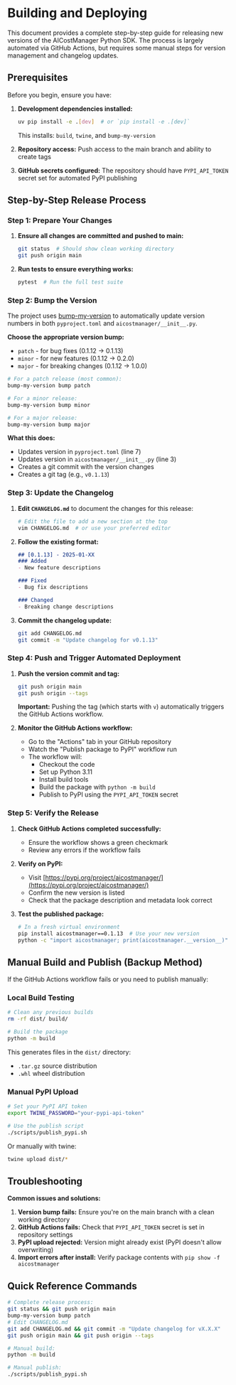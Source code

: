 # Building and Deploying

This document provides a complete step-by-step guide for releasing new versions of the AICostManager Python SDK. The process is largely automated via GitHub Actions, but requires some manual steps for version management and changelog updates.

## Prerequisites

Before you begin, ensure you have:

1. **Development dependencies installed:**
   ```bash
   uv pip install -e .[dev]  # or `pip install -e .[dev]`
   ```
   This installs: `build`, `twine`, and `bump-my-version`

2. **Repository access:** Push access to the main branch and ability to create tags

3. **GitHub secrets configured:** The repository should have `PYPI_API_TOKEN` secret set for automated PyPI publishing

## Step-by-Step Release Process

### Step 1: Prepare Your Changes

1. **Ensure all changes are committed and pushed to main:**
   ```bash
   git status  # Should show clean working directory
   git push origin main
   ```

2. **Run tests to ensure everything works:**
   ```bash
   pytest  # Run the full test suite
   ```

### Step 2: Bump the Version

The project uses [bump-my-version](https://github.com/callowayproject/bump-my-version) to automatically update version numbers in both `pyproject.toml` and `aicostmanager/__init__.py`.

**Choose the appropriate version bump:**
- `patch` - for bug fixes (0.1.12 → 0.1.13)
- `minor` - for new features (0.1.12 → 0.2.0)  
- `major` - for breaking changes (0.1.12 → 1.0.0)

```bash
# For a patch release (most common):
bump-my-version bump patch

# For a minor release:
bump-my-version bump minor

# For a major release:
bump-my-version bump major
```

**What this does:**
- Updates version in `pyproject.toml` (line 7)
- Updates version in `aicostmanager/__init__.py` (line 3)
- Creates a git commit with the version changes
- Creates a git tag (e.g., `v0.1.13`)

### Step 3: Update the Changelog

1. **Edit `CHANGELOG.md`** to document the changes for this release:
   ```bash
   # Edit the file to add a new section at the top
   vim CHANGELOG.md  # or use your preferred editor
   ```

2. **Follow the existing format:**
   ```markdown
   ## [0.1.13] - 2025-01-XX
   ### Added
   - New feature descriptions
   
   ### Fixed
   - Bug fix descriptions
   
   ### Changed
   - Breaking change descriptions
   ```

3. **Commit the changelog update:**
   ```bash
   git add CHANGELOG.md
   git commit -m "Update changelog for v0.1.13"
   ```

### Step 4: Push and Trigger Automated Deployment

1. **Push the version commit and tag:**
   ```bash
   git push origin main
   git push origin --tags
   ```

   **Important:** Pushing the tag (which starts with `v`) automatically triggers the GitHub Actions workflow.

2. **Monitor the GitHub Actions workflow:**
   - Go to the "Actions" tab in your GitHub repository
   - Watch the "Publish package to PyPI" workflow run
   - The workflow will:
     - Checkout the code
     - Set up Python 3.11
     - Install build tools
     - Build the package with `python -m build`
     - Publish to PyPI using the `PYPI_API_TOKEN` secret

### Step 5: Verify the Release

1. **Check GitHub Actions completed successfully:**
   - Ensure the workflow shows a green checkmark
   - Review any errors if the workflow fails

2. **Verify on PyPI:**
   - Visit [https://pypi.org/project/aicostmanager/](https://pypi.org/project/aicostmanager/)
   - Confirm the new version is listed
   - Check that the package description and metadata look correct

3. **Test the published package:**
   ```bash
   # In a fresh virtual environment
   pip install aicostmanager==0.1.13  # Use your new version
   python -c "import aicostmanager; print(aicostmanager.__version__)"
   ```

## Manual Build and Publish (Backup Method)

If the GitHub Actions workflow fails or you need to publish manually:

### Local Build Testing

```bash
# Clean any previous builds
rm -rf dist/ build/

# Build the package
python -m build
```

This generates files in the `dist/` directory:
- `.tar.gz` source distribution
- `.whl` wheel distribution

### Manual PyPI Upload

```bash
# Set your PyPI API token
export TWINE_PASSWORD="your-pypi-api-token"

# Use the publish script
./scripts/publish_pypi.sh
```

Or manually with twine:
```bash
twine upload dist/*
```

## Troubleshooting

**Common issues and solutions:**

1. **Version bump fails:** Ensure you're on the main branch with a clean working directory
2. **GitHub Actions fails:** Check that `PYPI_API_TOKEN` secret is set in repository settings
3. **PyPI upload rejected:** Version might already exist (PyPI doesn't allow overwriting)
4. **Import errors after install:** Verify package contents with `pip show -f aicostmanager`

## Quick Reference Commands

```bash
# Complete release process:
git status && git push origin main
bump-my-version bump patch
# Edit CHANGELOG.md
git add CHANGELOG.md && git commit -m "Update changelog for vX.X.X"
git push origin main && git push origin --tags

# Manual build:
python -m build

# Manual publish:
./scripts/publish_pypi.sh
```
